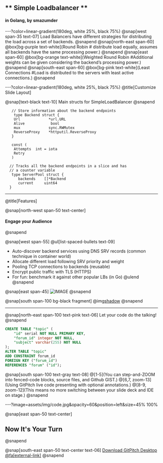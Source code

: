 ##  ** Simple Loadbalancer ** 
#### in Golang, by smazumder

---?color=linear-gradient(180deg, white 25%, black 75%)
@snap[west span-35 text-07]
Load Balancers have different strategies for distributing the load across a set of backends.
@snapend
@snap[north-east span-60]
@box[bg-purple text-white](Round Robin # distribute load equally, assumes all backends have the same processing power.)
@snapend
@snap[east span-60]
@box[bg-orange text-white](Weighted Round Robin #Additional weights can be given considering the backend’s processing power.)
@snapend
@snap[south-east span-60]
@box[bg-pink text-white](Least Connections #Load is distributed to the servers with least active connections.)
@snapend

---?color=linear-gradient(180deg, white 25%, black 75%)
@title[Customize Slide Layout]

@snap[text-black text-10]
 Main structs for SimpleLoadBalancer
@snapend

```golang
   // Store information about the backend endpoints
    type Backend struct {
    Url             *url.URL
    Alive            bool
    mux             sync.RWMutex
    ReverseProxy    *httputil.ReverseProxy
   }

   const (
    Attempts  int = iota
    Retry
   )   

  // Tracks all the backend endpoints in a slice and has
  // a counter variable
   type ServerPool struct {
      backends    []*Backend
      current     uint64
  }
````
---

@title[Features]

@snap[north-west span-50 text-center]
#### Engage your Audience
@snapend

@snap[west span-55]
@ul[list-spaced-bullets text-09]
- Auto-discover backend services using DNS SRV records (common technique in container world)
- Allocate different load following SRV priority and weight
- Pooling TCP connections to backends (reusable)
- Encrypt public traffic with TLS (HTTPS)
- For fun: benchmark it against other popular LBs (in Go)
@ulend
@snapend

@snap[east span-45]
![IMAGE](assets/img/conference.png)
@snapend

@snap[south span-100 bg-black fragment]
@img[shadow](assets/img/conference.png)
@snapend

---

@snap[north-east span-100 text-pink text-06]
Let your code do the talking!
@snapend

```sql zoom-18
CREATE TABLE "topic" (
    "id" serial NOT NULL PRIMARY KEY,
    "forum_id" integer NOT NULL,
    "subject" varchar(255) NOT NULL
);
ALTER TABLE "topic"
ADD CONSTRAINT forum_id
FOREIGN KEY ("forum_id")
REFERENCES "forum" ("id");
```

@snap[south span-100 text-gray text-08]
@[1-5](You can step-and-ZOOM into fenced-code blocks, source files, and Github GIST.)
@[6,7, zoom-13](Using GitPitch live code presenting with optional annotations.)
@[8-9, zoom-12](This means no more switching between your slide deck and IDE on stage.)
@snapend


---?image=assets/img/code.jpg&opacity=60&position=left&size=45% 100%

@snap[east span-50 text-center]
## Now It's **Your** Turn
@snapend

@snap[south-east span-50 text-center text-06]
[Download GitPitch Desktop @fa[external-link]](https://gitpitch.com/docs/getting-started/tutorial/)
@snapend

